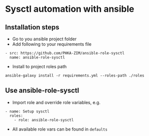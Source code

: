 # Sysctl automation with ansible

## Installation steps

- Go to you ansible project folder
- Add following to your requirements file

```
- src: https://github.com/PHKA-ZIM/ansible-role-sysctl
  name: ansible-role-sysctl
```

- Install to project roles path
```
ansible-galaxy install -r requirements.yml --roles-path ./roles
```

## Use ansible-role-sysctl

- Import role and override role variables, e.g.
```
- name: Setup sysctl
  roles:
    - role: ansible-role-sysctl
```

- All available role vars can be found in `defaults`
